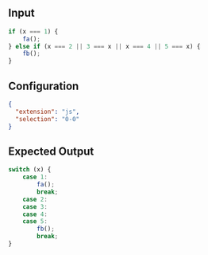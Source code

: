 
## Input
```javascript input
if (x === 1) {
    fa();
} else if (x === 2 || 3 === x || x === 4 || 5 === x) {
    fb();
}
```

## Configuration
```json configuration
{
  "extension": "js",
  "selection": "0-0"
}
```

## Expected Output
```javascript expected output
switch (x) {
    case 1:
        fa();
        break;
    case 2:
    case 3:
    case 4:
    case 5:
        fb();
        break;
}
```
